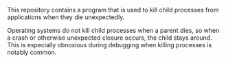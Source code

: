 This repository contains a program that is used to kill 
child processes from applications when they die unexpectedly.

Operating systems do not kill child processes when a parent dies,
so when a crash or otherwise unexpected closure occurs, the child
stays around. This is especially obnoxious during debugging when 
killing processes is notably common.